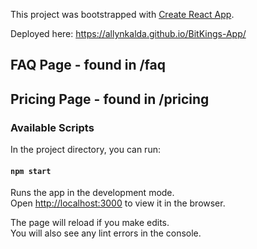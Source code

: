 This project was bootstrapped with [Create React App](https://github.com/facebook/create-react-app).

Deployed here: https://allynkalda.github.io/BitKings-App/

## FAQ Page - found in /faq
## Pricing Page - found in /pricing

### Available Scripts

In the project directory, you can run:

#### `npm start`

Runs the app in the development mode.<br />
Open [http://localhost:3000](http://localhost:3000) to view it in the browser.

The page will reload if you make edits.<br />
You will also see any lint errors in the console.


